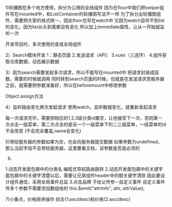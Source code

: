 1)轮播图在多个地方使用，拆分为公用的全局组件
因为在floor中我们把swiper组件写在mounted中，和ListContainer的轮播图写法不一样
为了拆分出轮播图组件，需要把大家的格式统一，因此floor也写在watch中
又因为watch监听不到list的变化，因为list从头到尾都没有变化
所以加上immediate属性，让从一开始就监听一次

开发项目时，多次使用的变成全局组件

2）Search模块开发
1：静态页面
2.发送请求（API）
3.vuex（三连环）
4.组件获取仓库数据，动态展示数据

3）因为search需要发起多次请求，所以不能写在mounted中
把请求封装成函数，需要的时候就调用
同时转到search页面的时候，也就是在发送请求至服务器之前，就需要把参数准备好，所以在beforemount中修改参数

Object.assign方法

4）监听路由变化再次发起请求
使用watch，监听数据变化，就重新发起请求

每一次请求完毕，需要把相应的1,2,3级分类id置空，让他接受下一次，否则第一次点击一级菜单，第二次点击的是另一个一级菜单下的二三级菜单，一级菜单的id不会改变 (不会完全覆盖,name会变化)

5)带给服务器的参数如果为空，也会向服务器提交数据
如果参数为undefined，那么当前字段不会带给服务器，这里要看文档，该参数是否是必须的


6)
1.动态开发面包屑中的分类名
编程式导航路由跳转
2.动态开发面包屑中的关键字
面包屑中的关键字清楚以后，需要让兄弟组件header中的额关键字清除
因此要设计组件通信，采用全局事件总监
3.点击品牌
子给父传参--自定义事件
自定义事件传多个参数不需要添加数组啥的
this.$emit("attrInfo", attr, attrValue);

7)小重点，价格排序操作
综合(1:asc/desc)和价格(2:asc/desc)
